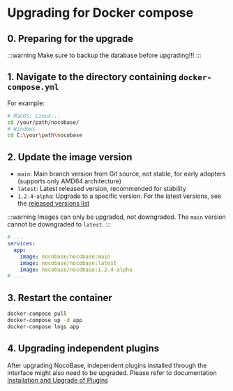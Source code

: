 # Upgrading for Docker compose

## 0. Preparing for the upgrade

:::warning
Make sure to backup the database before upgrading!!!
:::

## 1. Navigate to the directory containing `docker-compose.yml`

For example:

```bash
# MacOS, Linux...
cd /your/path/nocobase/
# Windows
cd C:\your\path\nocobase
```

## 2. Update the image version

- `main`: Main branch version from Git source, not stable, for early adopters (supports only AMD64 architecture)
- `latest`: Latest released version, recommended for stability
- `1.2.4-alpha`: Upgrade to a specific version. For the latest versions, see the [released versions list](https://hub.docker.com/r/nocobase/nocobase/tags)

:::warning
Images can only be upgraded, not downgraded. The `main` version cannot be downgraded to `latest`.
:::

```yml
# ...
services:
  app:
    image: nocobase/nocobase:main
    image: nocobase/nocobase:latest
    image: nocobase/nocobase:1.2.4-alpha
# ...
```

## 3. Restart the container

```bash
docker-compose pull
docker-compose up -d app
docker-compose logs app
```

## 4. Upgrading independent plugins

After upgrading NocoBase, independent plugins installed through the interface might also need to be upgraded. Please refer to documentation [Installation and Upgrade of Plugins](/welcome/getting-started/plugin)
